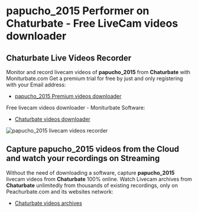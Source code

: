 # papucho_2015 Performer on Chaturbate - Free LiveCam videos downloader

## Chaturbate Live Videos Recorder

Monitor and record livecam videos of **papucho_2015** from **Chaturbate** with Moniturbate.com
Get a premium trial for free by just and only registering with your Email address:
* [papucho_2015 Premium videos downloader](https://moniturbate.com/request-demo-licence-key.html)

Free livecam videos downloader - Moniturbate Software:
* [Chaturbate videos downloader](https://moniturbate.com/moniturbate-download-software.html)

![papucho_2015 livecam videos recorder](https://peachurnet.com/templates/moniturbate-software.png)


## Capture papucho_2015 videos from the Cloud and watch your recordings on Streaming

Without the need of downloading a software, capture **papucho_2015** livecam videos from **Chaturbate** 100% online.
Watch Livecam archives from **Chaturbate** unlimitedly from thousands of existing recordings, only on Peachurbate.com and its websites network:
* [Chaturbate videos archives](https://peachurnet.com/)